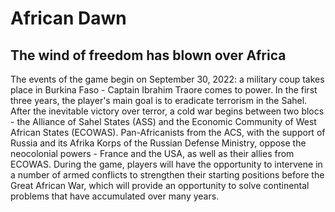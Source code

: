 # African Dawn
## The wind of freedom has blown over Africa
The events of the game begin on September 30, 2022: a military coup takes place in Burkina Faso - Captain Ibrahim Traore comes to power.
In the first three years, the player's main goal is to eradicate terrorism in the Sahel. After the inevitable victory over terror, a cold war begins between two blocs - the Alliance of Sahel States (ASS) and the Economic Community of West African States (ECOWAS).
Pan-Africanists from the ACS, with the support of Russia and its Afrika Korps of the Russian Defense Ministry, oppose the neocolonial powers - France and the USA, as well as their allies from ECOWAS.
During the game, players will have the opportunity to intervene in a number of armed conflicts to strengthen their starting positions before the Great African War, which will provide an opportunity to solve continental problems that have accumulated over many years.
